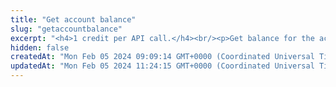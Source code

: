 ```yaml
---
title: "Get account balance"
slug: "getaccountbalance"
excerpt: "<h4>1 credit per API call.</h4><br/><p>Get balance for the account.</p>"
hidden: false
createdAt: "Mon Feb 05 2024 09:09:14 GMT+0000 (Coordinated Universal Time)"
updatedAt: "Mon Feb 05 2024 11:24:15 GMT+0000 (Coordinated Universal Time)"
---
```

